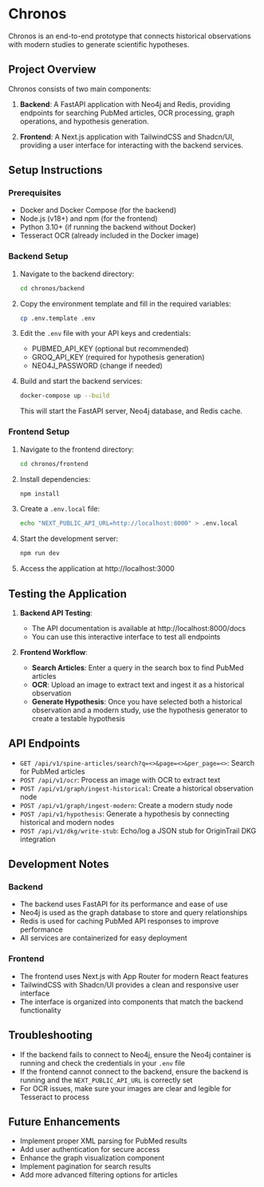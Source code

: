 # Chronos

Chronos is an end-to-end prototype that connects historical observations with modern studies to generate scientific hypotheses.

## Project Overview

Chronos consists of two main components:

1. **Backend**: A FastAPI application with Neo4j and Redis, providing endpoints for searching PubMed articles, OCR processing, graph operations, and hypothesis generation.

2. **Frontend**: A Next.js application with TailwindCSS and Shadcn/UI, providing a user interface for interacting with the backend services.

## Setup Instructions

### Prerequisites

- Docker and Docker Compose (for the backend)
- Node.js (v18+) and npm (for the frontend)
- Python 3.10+ (if running the backend without Docker)
- Tesseract OCR (already included in the Docker image)

### Backend Setup

1. Navigate to the backend directory:
   ```bash
   cd chronos/backend
   ```

2. Copy the environment template and fill in the required variables:
   ```bash
   cp .env.template .env
   ```

3. Edit the `.env` file with your API keys and credentials:
   - PUBMED_API_KEY (optional but recommended)
   - GROQ_API_KEY (required for hypothesis generation)
   - NEO4J_PASSWORD (change if needed)

4. Build and start the backend services:
   ```bash
   docker-compose up --build
   ```

   This will start the FastAPI server, Neo4j database, and Redis cache.

### Frontend Setup

1. Navigate to the frontend directory:
   ```bash
   cd chronos/frontend
   ```

2. Install dependencies:
   ```bash
   npm install
   ```

3. Create a `.env.local` file:
   ```bash
   echo "NEXT_PUBLIC_API_URL=http://localhost:8000" > .env.local
   ```

4. Start the development server:
   ```bash
   npm run dev
   ```

5. Access the application at http://localhost:3000

## Testing the Application

1. **Backend API Testing**:
   - The API documentation is available at http://localhost:8000/docs
   - You can use this interactive interface to test all endpoints

2. **Frontend Workflow**:
   - **Search Articles**: Enter a query in the search box to find PubMed articles
   - **OCR**: Upload an image to extract text and ingest it as a historical observation
   - **Generate Hypothesis**: Once you have selected both a historical observation and a modern study, use the hypothesis generator to create a testable hypothesis

## API Endpoints

- `GET /api/v1/spine-articles/search?q=<>&page=<>&per_page=<>`: Search for PubMed articles
- `POST /api/v1/ocr`: Process an image with OCR to extract text
- `POST /api/v1/graph/ingest-historical`: Create a historical observation node
- `POST /api/v1/graph/ingest-modern`: Create a modern study node
- `POST /api/v1/hypothesis`: Generate a hypothesis by connecting historical and modern nodes
- `POST /api/v1/dkg/write-stub`: Echo/log a JSON stub for OriginTrail DKG integration

## Development Notes

### Backend

- The backend uses FastAPI for its performance and ease of use
- Neo4j is used as the graph database to store and query relationships
- Redis is used for caching PubMed API responses to improve performance
- All services are containerized for easy deployment

### Frontend

- The frontend uses Next.js with App Router for modern React features
- TailwindCSS with Shadcn/UI provides a clean and responsive user interface
- The interface is organized into components that match the backend functionality

## Troubleshooting

- If the backend fails to connect to Neo4j, ensure the Neo4j container is running and check the credentials in your `.env` file
- If the frontend cannot connect to the backend, ensure the backend is running and the `NEXT_PUBLIC_API_URL` is correctly set
- For OCR issues, make sure your images are clear and legible for Tesseract to process

## Future Enhancements

- Implement proper XML parsing for PubMed results
- Add user authentication for secure access
- Enhance the graph visualization component
- Implement pagination for search results
- Add more advanced filtering options for articles

